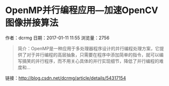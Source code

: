 # OpenMP并行编程应用—加速OpenCV图像拼接算法
作者：dcrmg
日期：2017-01-11 11:55
浏览量：2756
> 简介：OpenMP是一种应用于多处理器程序设计的并行编程处理方案，它提供了对于并行编程的高层抽象，只需要在程序中添加简单的指令，就可以编写搞笑的并行程序，而不用关心具体的并行实现细节，降低了并行编程的难度和...

 链接：http://blog.csdn.net/dcrmg/article/details/54317154
